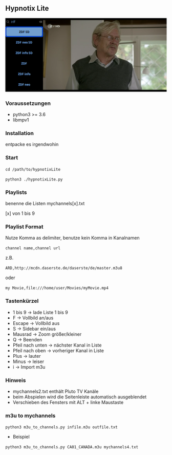 ## Hypnotix Lite

![screnshot](https://github.com/Axel-Erfurt/hypnotixLite/blob/main/screenshot2.png)

### Voraussetzungen

- python3 >= 3.6
- libmpv1

### Installation

entpacke es irgendwohin

### Start

```cd /path/to/hypnotixLite```

```python3 ./hypnotixLite.py```

### Playlists

benenne die Listen mychannels[x].txt

[x] von 1 bis 9

### Playlist Format

Nutze Komma as delimiter, benutze kein Komma in Kanalnamen

```channel name,channel url```

z.B.

```ARD,http://mcdn.daserste.de/daserste/de/master.m3u8```

oder

```my Movie,file:///home/user/Movies/myMovie.mp4```


### Tastenkürzel

- 1 bis 9 -> lade Liste 1 bis 9
- F -> Vollbild an/aus
- Escape -> Vollbild aus
- S -> Sidebar ein/aus
- Mausrad -> Zoom größer/kleiner
- Q -> Beenden
- Pfeil nach unten -> nächster Kanal in Liste
- Pfeil nach oben -> vorheriger Kanal in Liste
- Plus -> lauter
- Minus -> leiser
- i -> Import m3u

### Hinweis

- mychannels2.txt enthält Pluto TV Kanäle
- beim Abspielen wird die Seitenleiste automatisch ausgeblendet
- Verschieben des Fensters mit ALT + linke Maustaste

### m3u to mychannels

```python3 m3u_to_channels.py infile.m3u outfile.txt```

- Beispiel

```python3 m3u_to_channels.py CA01_CANADA.m3u mychannels4.txt```
